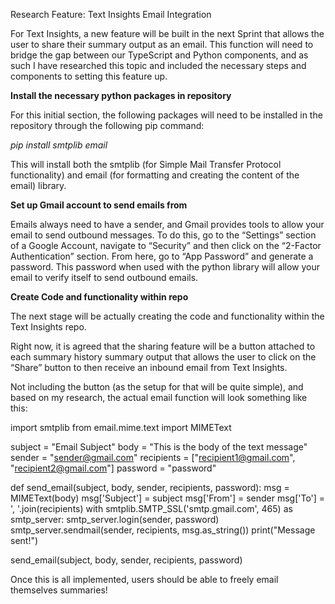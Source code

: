 Research Feature: Text Insights Email Integration

For Text Insights, a new feature will be built in the next Sprint that allows the user to share their summary output as an email. This function will need to bridge the gap between our TypeScript and Python components, and as such I have researched this topic and included the necessary steps and components to setting this feature up.

**Install the necessary python packages in repository**

For this initial section, the following packages will need to be installed in the repository through the following pip command:

_pip install smtplib email_

This will install both the smtplib (for Simple Mail Transfer Protocol functionality) and email (for formatting and creating the content of the email) library.

**Set up Gmail account to send emails from**

Emails always need to have a sender, and Gmail provides tools to allow your email to send outbound messages. To do this, go to the “Settings” section of a Google Account, navigate to “Security” and then click on the “2-Factor Authentication” section. From here, go to “App Password” and generate a password. This password when used with the python library will allow your email to verify itself to send outbound emails.

**Create Code and functionality within repo**

The next stage will be actually creating the code and functionality within the Text Insights repo.

Right now, it is agreed that the sharing feature will be a button attached to each summary history summary output that allows the user to click on the “Share” button to then receive an inbound email from Text Insights.

Not including the button (as the setup for that will be quite simple), and based on my research, the actual email function will look something like this:

import smtplib
from email.mime.text import MIMEText

subject = "Email Subject"
body = "This is the body of the text message"
sender = "sender@gmail.com"
recipients = ["recipient1@gmail.com", "recipient2@gmail.com"]
password = "password"

def send_email(subject, body, sender, recipients, password):
msg = MIMEText(body)
msg['Subject'] = subject
msg['From'] = sender
msg['To'] = ', '.join(recipients)
with smtplib.SMTP_SSL('smtp.gmail.com', 465) as smtp_server:
smtp_server.login(sender, password)
smtp_server.sendmail(sender, recipients, msg.as_string())
print("Message sent!")

send_email(subject, body, sender, recipients, password)

Once this is all implemented, users should be able to freely email themselves summaries!
